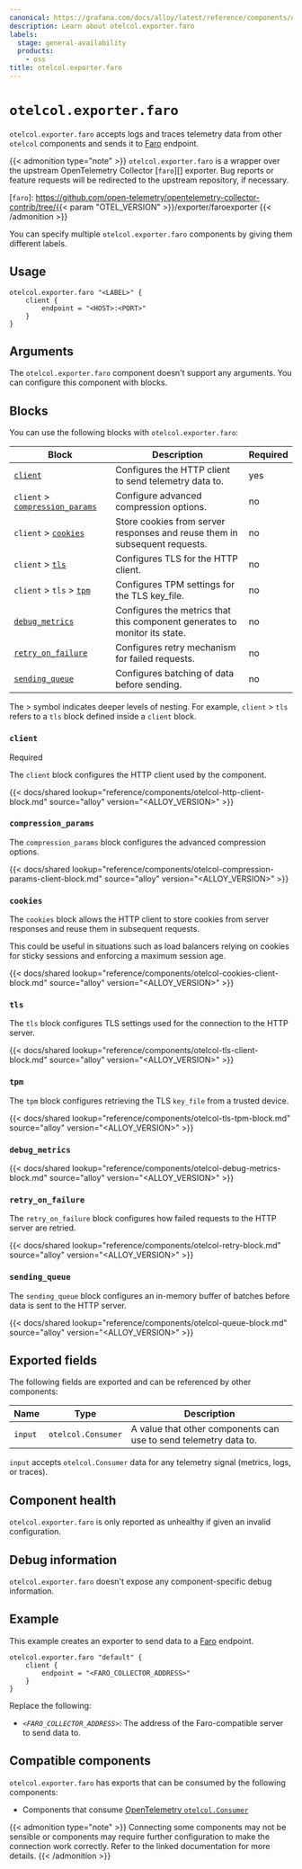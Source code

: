 ```yaml
---
canonical: https://grafana.com/docs/alloy/latest/reference/components/otelcol/otelcol.exporter.faro/
description: Learn about otelcol.exporter.faro
labels:
  stage: general-availability
  products:
    - oss
title: otelcol.exporter.faro
---
```


# `otelcol.exporter.faro`

`otelcol.exporter.faro` accepts logs and traces telemetry data from other `otelcol` components and sends it to [Faro][Faro] endpoint.

{{< admonition type="note" >}}
`otelcol.exporter.faro` is a wrapper over the upstream OpenTelemetry Collector [`faro`][] exporter.
Bug reports or feature requests will be redirected to the upstream repository, if necessary.

[`faro`]: https://github.com/open-telemetry/opentelemetry-collector-contrib/tree/{{< param "OTEL_VERSION" >}}/exporter/faroexporter
{{< /admonition >}}

You can specify multiple `otelcol.exporter.faro` components by giving them different labels.

## Usage

```alloy
otelcol.exporter.faro "<LABEL>" {
    client {
        endpoint = "<HOST>:<PORT>"
    }
}
```

## Arguments

The `otelcol.exporter.faro` component doesn't support any arguments. You can configure this component with blocks.

## Blocks

You can use the following blocks with `otelcol.exporter.faro`:

| Block                                                 | Description                                                                | Required |
| ----------------------------------------------------- | -------------------------------------------------------------------------- | -------- |
| [`client`][client]                                    | Configures the HTTP client to send telemetry data to.                      | yes      |
| `client` > [`compression_params`][compression_params] | Configure advanced compression options.                                    | no       |
| `client` > [`cookies`][cookies]                       | Store cookies from server responses and reuse them in subsequent requests. | no       |
| `client` > [`tls`][tls]                               | Configures TLS for the HTTP client.                                        | no       |
| `client` > `tls` > [`tpm`][tpm]                       | Configures TPM settings for the TLS key_file.                              | no       |
| [`debug_metrics`][debug_metrics]                      | Configures the metrics that this component generates to monitor its state. | no       |
| [`retry_on_failure`][retry_on_failure]                | Configures retry mechanism for failed requests.                            | no       |
| [`sending_queue`][sending_queue]                      | Configures batching of data before sending.                                | no       |

The > symbol indicates deeper levels of nesting.
For example, `client` > `tls` refers to a `tls` block defined inside a `client` block.

[client]: #client
[tls]: #tls
[tpm]: #tpm
[cookies]: #cookies
[compression_params]: #compression_params
[sending_queue]: #sending_queue
[retry_on_failure]: #retry_on_failure
[debug_metrics]: #debug_metrics

### `client`

<span class="badge docs-labels__stage docs-labels__item">Required</span>

The `client` block configures the HTTP client used by the component.

{{< docs/shared lookup="reference/components/otelcol-http-client-block.md" source="alloy" version="<ALLOY_VERSION>" >}}

### `compression_params`

The `compression_params` block configures the advanced compression options.

{{< docs/shared lookup="reference/components/otelcol-compression-params-client-block.md" source="alloy" version="<ALLOY_VERSION>" >}}

### `cookies`

The `cookies` block allows the HTTP client to store cookies from server responses and reuse them in subsequent requests.

This could be useful in situations such as load balancers relying on cookies for sticky sessions and enforcing a maximum session age.

{{< docs/shared lookup="reference/components/otelcol-cookies-client-block.md" source="alloy" version="<ALLOY_VERSION>" >}}

### `tls`

The `tls` block configures TLS settings used for the connection to the HTTP server.

{{< docs/shared lookup="reference/components/otelcol-tls-client-block.md" source="alloy" version="<ALLOY_VERSION>" >}}

### `tpm`

The `tpm` block configures retrieving the TLS `key_file` from a trusted device.

{{< docs/shared lookup="reference/components/otelcol-tls-tpm-block.md" source="alloy" version="<ALLOY_VERSION>" >}}

### `debug_metrics`

{{< docs/shared lookup="reference/components/otelcol-debug-metrics-block.md" source="alloy" version="<ALLOY_VERSION>" >}}

### `retry_on_failure`

The `retry_on_failure` block configures how failed requests to the HTTP server are retried.

{{< docs/shared lookup="reference/components/otelcol-retry-block.md" source="alloy" version="<ALLOY_VERSION>" >}}

### `sending_queue`

The `sending_queue` block configures an in-memory buffer of batches before data is sent to the HTTP server.

{{< docs/shared lookup="reference/components/otelcol-queue-block.md" source="alloy" version="<ALLOY_VERSION>" >}}

## Exported fields

The following fields are exported and can be referenced by other components:

| Name    | Type               | Description                                                      |
| ------- | ------------------ | ---------------------------------------------------------------- |
| `input` | `otelcol.Consumer` | A value that other components can use to send telemetry data to. |

`input` accepts `otelcol.Consumer` data for any telemetry signal (metrics, logs, or traces).

## Component health

`otelcol.exporter.faro` is only reported as unhealthy if given an invalid configuration.

## Debug information

`otelcol.exporter.faro` doesn't expose any component-specific debug information.

## Example

This example creates an exporter to send data to a [Faro][Faro] endpoint.

```alloy
otelcol.exporter.faro "default" {
    client {
        endpoint = "<FARO_COLLECTOR_ADDRESS>"
    }
}
```

Replace the following:

* _`<FARO_COLLECTOR_ADDRESS>`_: The address of the Faro-compatible server to send data to.

<!-- START GENERATED COMPATIBLE COMPONENTS -->

## Compatible components

`otelcol.exporter.faro` has exports that can be consumed by the following components:

- Components that consume [OpenTelemetry `otelcol.Consumer`](../../../compatibility/#opentelemetry-otelcolconsumer-consumers)

{{< admonition type="note" >}}
Connecting some components may not be sensible or components may require further configuration to make the connection work correctly.
Refer to the linked documentation for more details.
{{< /admonition >}}

<!-- END GENERATED COMPATIBLE COMPONENTS -->

[Faro]: https://grafana.com/oss/faro/
